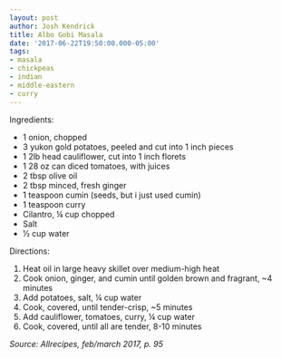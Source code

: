 ```yaml
---
layout: post
author: Josh Kendrick
title: Albo Gobi Masala
date: '2017-06-22T19:50:00.000-05:00'
tags:
- masala
- chickpeas
- indian
- middle-eastern
- curry
---
```


Ingredients:
* 1 onion, chopped
* 3 yukon gold potatoes, peeled and cut into 1 inch pieces
* 1 2lb head cauliflower, cut into 1 inch florets
* 1 28 oz can diced tomatoes, with juices
* 2 tbsp olive oil
* 2 tbsp minced, fresh ginger
* 1 teaspoon cumin (seeds, but i just used cumin)
* 1 teaspoon curry
* Cilantro, ¼ cup chopped
* Salt
* ½ cup water

Directions:
1. Heat oil in large heavy skillet over medium-high heat
2. Cook onion, ginger, and cumin until golden brown and fragrant, ~4 minutes
3. Add potatoes, salt, ¼ cup water
4. Cook, covered, until tender-crisp, ~5 minutes
5. Add cauliflower, tomatoes, curry, ¼ cup water
6. Cook, covered, until all are tender, 8-10 minutes

*Source: Allrecipes, feb/march 2017, p. 95*
